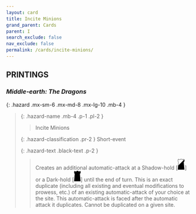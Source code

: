 ```yaml
---
layout: card
title: Incite Minions
grand_parent: Cards
parent: I
search_exclude: false
nav_exclude: false
permalink: /cards/incite-minions/
---
```


## PRINTINGS


### _Middle-earth: The Dragons_

{: .hazard .mx-sm-6 .mx-md-8 .mx-lg-10 .mb-4 }
> {: .hazard-name .mb-4 .p-1 .pl-2 }
> > <div class="hazard-mp"></div>
> > <div class="card-name">Incite Minions</div>
>
> {: .hazard-classification .pr-2 }
> Short-event
>
> {: .hazard-text .black-text .p-2 }
> > Creates an additional automatic-attack at a Shadow-hold \[![](/assets/images/shadow-hold.svg)] or a Dark-hold \[![](/assets/images/dark-hold.svg)] until the end of turn. This is an exact duplicate (including all existing and eventual modifications to prowess, etc.) of an existing automatic-attack of your choice at the site. This automatic-attack is faced after the automatic attack it duplicates. Cannot be duplicated on a given site. 
>
